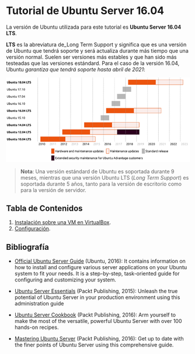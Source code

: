 # Tutorial de Ubuntu Server 16.04

La versión de Ubuntu utilizada para este tutorial es **Ubuntu Server 16.04 LTS**.

**LTS** es la abreviatura de_Long Term Support y significa que es una versión de Ubuntu que tendrá soporte y será actualiza durante más tiempo que una versión normal. Suelen ser versiones más estables y que han sido más testeadas que las versiones estándard. Para el caso de la versión 16.04, Ubuntu _garantiza que tendrá soporte hasta abril de 2021_:

![](/assets/img/00_readme/01.png)

> **Nota**: Una versión estándard de Ubuntu es soportada durante 9 meses, mientras que una versión Ubuntu LTS (_Long Term Support_) es soportada durante 5 años, tanto para la versión de escritorio como para la versión de servidor.

## Tabla de Contenidos

1. [Instalación sobre una VM en VirtualBox](/01_instalacion.md).
2. [Configuración](/02_Configuracion.md).

## Bibliografía

* [Official Ubuntu Server Guide](https://github.com/jonaygarcia/ubuntu_server_16.04_apuntes/blob/master/pdfs/serverguide.pdf) \(Ubuntu, 2016\): It contains information on how to install and configure various server applications on your Ubuntu system to fit your needs. It is a step-by-step, task-oriented guide for configuring and customizing your system.

* [Ubuntu Server Essentials](https://github.com/jonaygarcia/ubuntu_server_16.04_apuntes/blob/master/pdfs/ubuntuserveressentials.pdf) \(Packt Publishing, 2015\): Unleash the true potential of Ubuntu Server in your production environment using this administration guide

* [Ubuntu Server Cookbook](https://github.com/jonaygarcia/ubuntu_server_16.04_apuntes/blob/master/pdfs/ubuntuservercookbook.pdf) \(Packt Publishing, 2016\): Arm yourself to make the most of the versatile, powerful Ubuntu Server with over 100 hands-on recipes.

* [Mastering Ubuntu Server](https://github.com/jonaygarcia/ubuntu_server_16.04_apuntes/blob/master/pdfs/masteringubuntuserver.pdf) \(Packt Publishing, 2016\): Get up to date with the finer points of Ubuntu Server using this comprehensive guide.



